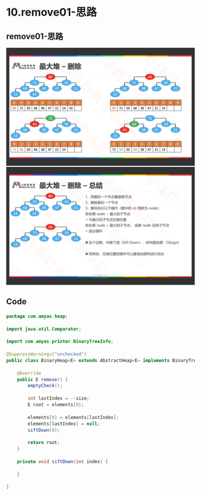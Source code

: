 # 10.remove01-思路

## remove01-思路

<img src="https://raw.githubusercontent.com/Amyas/picgo-bed/master/amyas.github.io/102022-08-31-10-26-51.png" alt="102022-08-31-10-26-51" width="" height="" />

<img src="https://raw.githubusercontent.com/Amyas/picgo-bed/master/amyas.github.io/102022-08-31-10-27-04.png" alt="102022-08-31-10-27-04" width="" height="" />

## Code

```java
package com.amyas.heap;

import java.util.Comparator;

import com.amyas.printer.BinaryTreeInfo;

@SuppressWarnings("unchecked")
public class BinaryHeap<E> extends AbstractHeap<E> implements BinaryTreeInfo {

	@Override
	public E remove() {
		emptyCheck();

		int lastIndex = --size;
		E root = elements[0];

		elements[0] = elements[lastIndex];
		elements[lastIndex] = null;
		siftDown(0);

		return root;
	}

	private void siftDown(int index) {

	}

}
```
